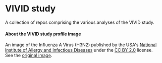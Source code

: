 # VIVID study

A collection of repos comprising the various analyses of the VIVID study.

#### About the VIVID study profile image

An image of the Influenza A Virus (H3N2) published by the USA's 
[National Institute of Allergy and Infectious Diseases](https://www.niaid.nih.gov/) under 
the [CC BY 2.0](https://creativecommons.org/licenses/by/2.0/) license. 
See the [original image](https://www.flickr.com/photos/niaid/53287650735).
